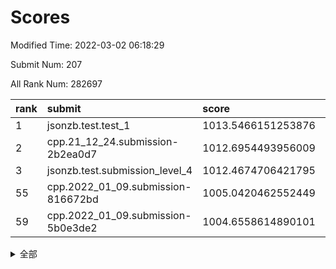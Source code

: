 # Scores

Modified Time: 2022-03-02 06:18:29

Submit Num: 207

All Rank Num: 282697

| rank |               submit               |       score        |       sigma        | pk_num |
| :--- | :--------------------------------- | :----------------- | :----------------- | :----- |
| 1    | jsonzb.test.test_1                 | 1013.5466151253876 | 0.8117553083395762 | 5457   |
| 2    | cpp.21_12_24.submission-2b2ea0d7   | 1012.6954493956009 | 0.7949695226458277 | 5468   |
| 3    | jsonzb.test.submission_level_4     | 1012.4674706421795 | 0.8112589005211454 | 5461   |
| 55   | cpp.2022_01_09.submission-816672bd | 1005.0420462552449 | 0.7212811227477904 | 5462   |
| 59   | cpp.2022_01_09.submission-5b0e3de2 | 1004.6558614890101 | 0.7125902999893826 | 5465   |


<details>
<summary>全部</summary>

| rank |                 submit                 |       score        |       sigma        | pk_num |
| :--- | :------------------------------------- | :----------------- | :----------------- | :----- |
| 1    | jsonzb.test.test_1                     | 1013.5466151253876 | 0.8117553083395762 | 5457   |
| 2    | cpp.21_12_24.submission-2b2ea0d7       | 1012.6954493956009 | 0.7949695226458277 | 5468   |
| 3    | jsonzb.test.submission_level_4         | 1012.4674706421795 | 0.8112589005211454 | 5461   |
| 4    | gobigger.level_3.submission_level_3_7  | 1011.83059190747   | 0.7800552281365044 | 5462   |
| 5    | gobigger.level_3.submission_level_3_19 | 1011.4199108947329 | 0.7592000168309775 | 5464   |
| 6    | gobigger.level_3.submission_level_3_12 | 1011.2877830338429 | 0.7869086947908891 | 5462   |
| 7    | gobigger.level_3.submission_level_3_49 | 1011.192633326044  | 0.7986950827187438 | 5460   |
| 8    | gobigger.level_3.submission_level_3_10 | 1010.9816500443585 | 0.7826543670785707 | 5466   |
| 9    | gobigger.level_3.submission_level_3_42 | 1010.8319761241947 | 0.7607242299835413 | 5460   |
| 10   | gobigger.level_3.submission_level_3_15 | 1010.5518725850463 | 0.7368193621088734 | 5457   |
| 11   | gobigger.level_3.submission_level_3_24 | 1010.5323795026894 | 0.7641229483043455 | 5468   |
| 12   | gobigger.level_3.submission_level_3_33 | 1010.5281250709097 | 0.7765422389420583 | 5459   |
| 13   | gobigger.level_3.submission_level_3_3  | 1010.515261084305  | 0.7413855882173964 | 5467   |
| 14   | gobigger.level_3.submission_level_3_47 | 1010.4774284838984 | 0.7889897117897128 | 5466   |
| 15   | gobigger.level_3.submission_level_3_8  | 1010.3666056004012 | 0.778703682221191  | 5463   |
| 16   | gobigger.level_3.submission_level_3_25 | 1010.3298762016622 | 0.751891517513331  | 5453   |
| 17   | gobigger.level_3.submission_level_3_1  | 1010.296821543547  | 0.7408958731774234 | 5458   |
| 18   | gobigger.level_3.submission_level_3_31 | 1010.2850512527203 | 0.7592750013617915 | 5464   |
| 19   | gobigger.level_3.submission_level_3_40 | 1010.2700524430746 | 0.7638393614658725 | 5462   |
| 20   | gobigger.level_3.submission_level_3_13 | 1010.2686667169617 | 0.7615622313413111 | 5462   |
| 21   | gobigger.level_3.submission_level_3_22 | 1010.237002907012  | 0.7546067927550432 | 5459   |
| 22   | gobigger.level_3.submission_level_3_34 | 1010.2230530569899 | 0.7466205512148486 | 5466   |
| 23   | gobigger.level_3.submission_level_3_44 | 1010.0577097615768 | 0.7791203115709533 | 5466   |
| 24   | gobigger.level_3.submission_level_3_16 | 1010.0571640791786 | 0.7574386606695448 | 5462   |
| 25   | gobigger.level_3.submission_level_3_41 | 1010.0239424587754 | 0.7547651662846512 | 5466   |
| 26   | gobigger.level_3.submission_level_3_36 | 1009.9649184660171 | 0.7630413520772784 | 5460   |
| 27   | gobigger.level_3.submission_level_3_2  | 1009.7346824265152 | 0.7591188093995187 | 5469   |
| 28   | gobigger.level_3.submission_level_3_32 | 1009.6658577967816 | 0.7505571487405645 | 5464   |
| 29   | gobigger.level_3.submission_level_3_5  | 1009.6518548871525 | 0.7776615217133335 | 5460   |
| 30   | gobigger.level_3.submission_level_3_26 | 1009.5877140883257 | 0.7531378775296114 | 5461   |
| 31   | gobigger.level_3.submission_level_3_9  | 1009.5524773832589 | 0.765371081612959  | 5464   |
| 32   | gobigger.level_3.submission_level_3_21 | 1009.5134037239669 | 0.7586929364511631 | 5465   |
| 33   | gobigger.level_3.submission_level_3_45 | 1009.5001166876602 | 0.7353870726583778 | 5460   |
| 34   | gobigger.level_3.submission_level_3_20 | 1009.4538649420087 | 0.7552112134445803 | 5461   |
| 35   | gobigger.level_3.submission_level_3_46 | 1009.4330785208037 | 0.7520283600654334 | 5459   |
| 36   | gobigger.level_3.submission_level_3_43 | 1009.3947724855008 | 0.7485222693282152 | 5460   |
| 37   | gobigger.level_3.submission_level_3_18 | 1009.3933641515004 | 0.7512093016472196 | 5463   |
| 38   | gobigger.level_3.submission_level_3_23 | 1009.349750630464  | 0.7484827468549494 | 5464   |
| 39   | gobigger.level_3.submission_level_3_38 | 1009.3315976358297 | 0.7733577269843231 | 5466   |
| 40   | gobigger.level_3.submission_level_3_17 | 1009.3000314447714 | 0.7592687580774516 | 5467   |
| 41   | gobigger.level_3.submission_level_3_35 | 1009.2536814310524 | 0.7613425145886445 | 5464   |
| 42   | gobigger.level_3.submission_level_3_39 | 1009.2205381700862 | 0.7498780826335021 | 5462   |
| 43   | gobigger.level_3.submission_level_3_11 | 1009.2014717060576 | 0.7192673623534198 | 5460   |
| 44   | gobigger.level_3.submission_level_3_37 | 1009.1263665059043 | 0.7565080870261102 | 5463   |
| 45   | gobigger.level_3.submission_level_3_48 | 1009.0581510700524 | 0.7736650792456603 | 5464   |
| 46   | gobigger.level_3.submission_level_3_28 | 1008.9292183930517 | 0.7600114123774679 | 5463   |
| 47   | gobigger.level_3.submission_level_3_4  | 1008.769114796622  | 0.7533728301464522 | 5462   |
| 48   | gobigger.level_3.submission_level_3_0  | 1008.7333608717971 | 0.7273632738190996 | 5463   |
| 49   | gobigger.level_3.submission_level_3_14 | 1008.689215257006  | 0.7329103321740873 | 5465   |
| 50   | gobigger.level_3.submission_level_3_29 | 1008.5410414511072 | 0.7639737330274937 | 5460   |
| 51   | gobigger.level_3.submission_level_3_27 | 1008.4231078813557 | 0.7394614915412675 | 5463   |
| 52   | gobigger.level_3.submission_level_3_30 | 1008.3312778128601 | 0.7510629915039229 | 5467   |
| 53   | gobigger.level_3.submission_level_3_6  | 1007.1410236731974 | 0.723798320787915  | 5469   |
| 54   | gobigger.level_1.submission_level_1_22 | 1005.3274342389828 | 0.719687608362279  | 5463   |
| 55   | cpp.2022_01_09.submission-816672bd     | 1005.0420462552449 | 0.7212811227477904 | 5462   |
| 56   | gobigger.level_1.submission_level_1_46 | 1004.9954222927232 | 0.7185468918729943 | 5460   |
| 57   | gobigger.level_1.submission_level_1_26 | 1004.912378418928  | 0.7325930103337956 | 5461   |
| 58   | gobigger.level_1.submission_level_1_10 | 1004.7573811081135 | 0.7307487332783315 | 5461   |
| 59   | cpp.2022_01_09.submission-5b0e3de2     | 1004.6558614890101 | 0.7125902999893826 | 5465   |
| 60   | gobigger.level_1.submission_level_1_1  | 1004.5752603283283 | 0.7086916998005945 | 5463   |
| 61   | gobigger.level_1.submission_level_1_5  | 1004.2908195824923 | 0.7151156547866223 | 5467   |
| 62   | gobigger.level_1.submission_level_1_19 | 1004.2811535442485 | 0.7070756601703875 | 5463   |
| 63   | gobigger.level_1.submission_level_1_7  | 1004.1916593575784 | 0.7094102084763563 | 5467   |
| 64   | gobigger.level_1.submission_level_1_30 | 1004.1626544649929 | 0.716407740418461  | 5468   |
| 65   | gobigger.level_1.submission_level_1_44 | 1004.1199363250445 | 0.722413506731568  | 5467   |
| 66   | gobigger.level_1.submission_level_1_49 | 1004.0520230434632 | 0.7110763371516104 | 5462   |
| 67   | gobigger.level_1.submission_level_1_18 | 1003.9658626945051 | 0.7193617327760462 | 5463   |
| 68   | gobigger.level_1.submission_level_1_16 | 1003.9235259020928 | 0.7033666555215454 | 5467   |
| 69   | gobigger.level_1.submission_level_1_37 | 1003.8835394855845 | 0.7197613411430193 | 5463   |
| 70   | gobigger.level_1.submission_level_1_39 | 1003.8432596167969 | 0.7374418856125752 | 5468   |
| 71   | gobigger.level_1.submission_level_1_38 | 1003.8132120137055 | 0.7159325558412741 | 5464   |
| 72   | gobigger.level_1.submission_level_1_48 | 1003.7690301530283 | 0.7164145740171297 | 5466   |
| 73   | gobigger.level_1.submission_level_1_24 | 1003.7277355906458 | 0.7148032164143134 | 5458   |
| 74   | gobigger.level_1.submission_level_1_0  | 1003.6996769660016 | 0.7173169996593862 | 5464   |
| 75   | gobigger.level_1.submission_level_1_23 | 1003.6691422304802 | 0.7105802048138291 | 5459   |
| 76   | gobigger.level_1.submission_level_1_41 | 1003.646874135054  | 0.7123837546596051 | 5463   |
| 77   | gobigger.level_1.submission_level_1_31 | 1003.6295734042799 | 0.7235651929264604 | 5464   |
| 78   | gobigger.level_1.submission_level_1_11 | 1003.5866327955507 | 0.7230029245687135 | 5464   |
| 79   | gobigger.level_1.submission_level_1_13 | 1003.5480162227899 | 0.7223575707132432 | 5463   |
| 80   | gobigger.level_1.submission_level_1_33 | 1003.5424076071326 | 0.7050781134560519 | 5461   |
| 81   | gobigger.level_1.submission_level_1_14 | 1003.5363729691716 | 0.7157933170107453 | 5465   |
| 82   | gobigger.level_1.submission_level_1_21 | 1003.5189823452909 | 0.7355509227071172 | 5467   |
| 83   | gobigger.level_1.submission_level_1_29 | 1003.3620601468068 | 0.7237797730332374 | 5455   |
| 84   | gobigger.level_1.submission_level_1_47 | 1003.3569301712013 | 0.7110400075057958 | 5462   |
| 85   | gobigger.level_1.submission_level_1_20 | 1003.3340347311803 | 0.7153904590424343 | 5459   |
| 86   | gobigger.level_1.submission_level_1_35 | 1003.2677895570905 | 0.7127123202015447 | 5462   |
| 87   | gobigger.level_1.submission_level_1_32 | 1003.2280773147926 | 0.7122201986577003 | 5464   |
| 88   | gobigger.level_1.submission_level_1_45 | 1003.2275708731294 | 0.7182917714630329 | 5461   |
| 89   | gobigger.level_1.submission_level_1_28 | 1003.1836201231746 | 0.7125661069971849 | 5461   |
| 90   | gobigger.level_1.submission_level_1_43 | 1003.1759012916932 | 0.7149088538966747 | 5458   |
| 91   | gobigger.level_1.submission_level_1_36 | 1003.1690585941246 | 0.7071548615421123 | 5464   |
| 92   | gobigger.level_1.submission_level_1_27 | 1003.1656056932517 | 0.7176317496907777 | 5458   |
| 93   | gobigger.level_1.submission_level_1_9  | 1003.1136624765693 | 0.7207035322687076 | 5461   |
| 94   | gobigger.level_1.submission_level_1_17 | 1003.0777235913797 | 0.7270486277909713 | 5465   |
| 95   | gobigger.level_1.submission_level_1_15 | 1002.9139817641936 | 0.7028115822158872 | 5462   |
| 96   | gobigger.level_1.submission_level_1_8  | 1002.6983056118954 | 0.7190218344310431 | 5465   |
| 97   | gobigger.level_1.submission_level_1_25 | 1002.6845167100909 | 0.716585124964443  | 5464   |
| 98   | gobigger.level_1.submission_level_1_2  | 1002.6013276806683 | 0.7187242422702583 | 5463   |
| 99   | gobigger.level_1.submission_level_1_34 | 1002.5442444593809 | 0.7184510734223777 | 5463   |
| 100  | gobigger.level_1.submission_level_1_3  | 1002.4517623079596 | 0.7211051609936823 | 5463   |
| 101  | gobigger.level_1.submission_level_1_6  | 1002.3847324089979 | 0.7071404515986256 | 5463   |
| 102  | gobigger.level_1.submission_level_1_4  | 1002.3623886092396 | 0.6961103621430477 | 5460   |
| 103  | gobigger.level_1.submission_level_1_42 | 1002.3488281419744 | 0.714581527841894  | 5463   |
| 104  | gobigger.level_1.submission_level_1_12 | 1002.3159696271645 | 0.7164300118036185 | 5464   |
| 105  | gobigger.level_1.submission_level_1_40 | 1002.1697068719608 | 0.717168009862609  | 5462   |
| 106  | gobigger.random.submission_random_40   | 997.2960815480515  | 0.7197937703391855 | 5460   |
| 107  | gobigger.random.submission_random_10   | 997.2111187972439  | 0.7084819120559408 | 5463   |
| 108  | gobigger.random.submission_random_13   | 996.9836786654764  | 0.6985046184889732 | 5461   |
| 109  | gobigger.random.submission_random_49   | 996.9043064256209  | 0.7235048293251889 | 5461   |
| 110  | gobigger.random.submission_random_22   | 996.852297743433   | 0.7144867209765139 | 5464   |
| 111  | gobigger.random.submission_random_5    | 996.8341411484115  | 0.7085385388195949 | 5463   |
| 112  | gobigger.random.submission_random_19   | 996.8252827373664  | 0.694193426077871  | 5460   |
| 113  | gobigger.random.submission_random_28   | 996.7891125374526  | 0.700789689315154  | 5460   |
| 114  | gobigger.random.submission_random_11   | 996.7615147059685  | 0.7101744812508651 | 5464   |
| 115  | gobigger.random.submission_random_15   | 996.7435443229525  | 0.7157645505143768 | 5460   |
| 116  | gobigger.random.submission_random_7    | 996.7184210654724  | 0.7057798454301466 | 5464   |
| 117  | gobigger.random.submission_random_3    | 996.6953198537335  | 0.7096523118474474 | 5462   |
| 118  | gobigger.random.submission_random_9    | 996.6279048909764  | 0.6935830966045594 | 5461   |
| 119  | gobigger.random.submission_random_34   | 996.5918674853256  | 0.7090264804521795 | 5459   |
| 120  | gobigger.random.submission_random_4    | 996.4985969240785  | 0.7099485740433205 | 5467   |
| 121  | gobigger.random.submission_random_18   | 996.4770156731026  | 0.7057168014849504 | 5463   |
| 122  | gobigger.random.submission_random_26   | 996.4544980204445  | 0.7266498947969373 | 5465   |
| 123  | gobigger.random.submission_random_29   | 996.2016163409885  | 0.7114149151978125 | 5467   |
| 124  | gobigger.random.submission_random_48   | 996.1983339138801  | 0.7153528948617365 | 5463   |
| 125  | gobigger.random.submission_random_46   | 996.1732632054551  | 0.7080138305858117 | 5462   |
| 126  | gobigger.random.submission_random_42   | 996.1672369485094  | 0.7156376174956149 | 5464   |
| 127  | gobigger.random.submission_random_39   | 996.0860823532643  | 0.7196575180483044 | 5467   |
| 128  | gobigger.random.submission_random_32   | 996.0853301486641  | 0.718631481923007  | 5462   |
| 129  | gobigger.random.submission_random_12   | 996.0436710809614  | 0.7144851111574543 | 5461   |
| 130  | gobigger.random.submission_random_17   | 995.9689195670396  | 0.7050932187490554 | 5461   |
| 131  | gobigger.random.submission_random_41   | 995.9569446773256  | 0.7039297939646151 | 5464   |
| 132  | gobigger.random.submission_random_25   | 995.9548144252593  | 0.7081352769093131 | 5459   |
| 133  | gobigger.random.submission_random_44   | 995.9308560373146  | 0.70452740702966   | 5467   |
| 134  | gobigger.random.submission_random_16   | 995.9148319022993  | 0.707307680904396  | 5465   |
| 135  | gobigger.random.submission_random_38   | 995.8653668809953  | 0.7139386940555185 | 5461   |
| 136  | gobigger.random.submission_random_14   | 995.8001679885436  | 0.7028551330637904 | 5467   |
| 137  | gobigger.random.submission_random_30   | 995.775998457072   | 0.7069173639622458 | 5466   |
| 138  | gobigger.random.submission_random_36   | 995.7602179889816  | 0.7111251760009681 | 5465   |
| 139  | gobigger.random.submission_random_0    | 995.7090839441516  | 0.7027588229509116 | 5463   |
| 140  | gobigger.random.submission_random_23   | 995.6455261749074  | 0.7110106093362266 | 5467   |
| 141  | gobigger.random.submission_random_27   | 995.6384469265068  | 0.7103055523899913 | 5466   |
| 142  | gobigger.random.submission_random_37   | 995.601321481317   | 0.7208149361387013 | 5459   |
| 143  | gobigger.random.submission_random_1    | 995.5160441063096  | 0.7264294576543712 | 5461   |
| 144  | gobigger.random.submission_random_2    | 995.5076242054016  | 0.7113972706936748 | 5458   |
| 145  | gobigger.random.submission_random_43   | 995.5075071307793  | 0.7252026807351952 | 5464   |
| 146  | gobigger.random.submission_random_24   | 995.4816163875446  | 0.7266813570577089 | 5469   |
| 147  | gobigger.random.submission_random_35   | 995.2150927162423  | 0.7140372927360007 | 5465   |
| 148  | gobigger.random.submission_random_47   | 995.1755896590066  | 0.7273198106298893 | 5461   |
| 149  | gobigger.random.submission_random_45   | 995.039400647934   | 0.7076681034475658 | 5463   |
| 150  | gobigger.random.submission_random_21   | 994.9939208552297  | 0.7110239535032384 | 5461   |
| 151  | gobigger.random.submission_random_31   | 994.893593535844   | 0.7082433804180222 | 5461   |
| 152  | gobigger.random.submission_random_8    | 994.8672365315865  | 0.718922938627802  | 5460   |
| 153  | gobigger.random.submission_random_20   | 994.77246838919    | 0.7003650553715721 | 5462   |
| 154  | gobigger.random.submission_random_33   | 994.5343106084024  | 0.731268308398492  | 5466   |
| 155  | gobigger.level_2.submission_level_2_19 | 994.2495991013784  | 0.723738306256284  | 5465   |
| 156  | gobigger.random.submission_random_6    | 994.0034010509895  | 0.7196788078612671 | 5465   |
| 157  | gobigger.level_2.submission_level_2_48 | 994.0010619344524  | 0.7403037295196419 | 5460   |
| 158  | gobigger.level_2.submission_level_2_2  | 993.4734152131458  | 0.7335633371515902 | 5453   |
| 159  | gobigger.level_2.submission_level_2_18 | 993.4392489738583  | 0.7285036951421713 | 5466   |
| 160  | gobigger.level_2.submission_level_2_10 | 993.2324739536064  | 0.72514806679568   | 5461   |
| 161  | gobigger.level_2.submission_level_2_21 | 993.18296654568    | 0.7492492988125597 | 5464   |
| 162  | gobigger.level_2.submission_level_2_7  | 993.0645669051758  | 0.734661440103389  | 5460   |
| 163  | gobigger.level_2.submission_level_2_22 | 992.989304867393   | 0.7401176550721368 | 5467   |
| 164  | gobigger.level_2.submission_level_2_8  | 992.9421733776859  | 0.7272415396397514 | 5465   |
| 165  | gobigger.level_2.submission_level_2_44 | 992.7920638289929  | 0.73663932098246   | 5463   |
| 166  | gobigger.level_2.submission_level_2_23 | 992.7466660768906  | 0.7483000490648931 | 5464   |
| 167  | gobigger.level_2.submission_level_2_0  | 992.6702046564152  | 0.7347903532664466 | 5457   |
| 168  | gobigger.level_2.submission_level_2_36 | 992.6603010562392  | 0.7360325716281552 | 5465   |
| 169  | gobigger.level_2.submission_level_2_40 | 992.6489604570137  | 0.7715675957504305 | 5466   |
| 170  | gobigger.level_2.submission_level_2_17 | 992.5736842422998  | 0.7315598698991406 | 5462   |
| 171  | gobigger.level_2.submission_level_2_16 | 992.533094822022   | 0.7415388365332635 | 5463   |
| 172  | gobigger.level_2.submission_level_2_3  | 992.4865979952804  | 0.7342818700090178 | 5459   |
| 173  | gobigger.level_2.submission_level_2_20 | 992.446761986491   | 0.7201342153374476 | 5466   |
| 174  | gobigger.level_2.submission_level_2_24 | 992.3216908773416  | 0.7591386259028914 | 5463   |
| 175  | gobigger.level_2.submission_level_2_38 | 992.2424588084513  | 0.7506669345743513 | 5462   |
| 176  | gobigger.level_2.submission_level_2_41 | 992.2296603172249  | 0.7489427514140437 | 5459   |
| 177  | gobigger.level_2.submission_level_2_31 | 992.2169698587161  | 0.7328244857667969 | 5468   |
| 178  | gobigger.level_2.submission_level_2_25 | 992.0964548258801  | 0.7415687285182123 | 5467   |
| 179  | gobigger.level_2.submission_level_2_9  | 992.0150828011746  | 0.7426902099137129 | 5461   |
| 180  | gobigger.level_2.submission_level_2_12 | 992.00863740977    | 0.7409351363656383 | 5466   |
| 181  | gobigger.level_2.submission_level_2_32 | 991.9423706457246  | 0.7544001602536251 | 5460   |
| 182  | gobigger.level_2.submission_level_2_42 | 991.808997747869   | 0.748226784968043  | 5465   |
| 183  | gobigger.level_2.submission_level_2_29 | 991.7850723478093  | 0.7791375105627093 | 5458   |
| 184  | gobigger.level_2.submission_level_2_47 | 991.768946213852   | 0.7502944526071061 | 5459   |
| 185  | gobigger.level_2.submission_level_2_30 | 991.7170885709153  | 0.7472939357533537 | 5466   |
| 186  | gobigger.level_2.submission_level_2_33 | 991.706001018034   | 0.7686691956286857 | 5461   |
| 187  | gobigger.level_2.submission_level_2_11 | 991.6436330922322  | 0.7379382519845996 | 5465   |
| 188  | gobigger.level_2.submission_level_2_35 | 991.612826784605   | 0.7681380025602813 | 5462   |
| 189  | gobigger.level_2.submission_level_2_28 | 991.5993843343828  | 0.7429828327097044 | 5464   |
| 190  | gobigger.level_2.submission_level_2_15 | 991.5704359491419  | 0.7492452246934577 | 5465   |
| 191  | gobigger.level_2.submission_level_2_27 | 991.4463649479798  | 0.7502490193362661 | 5466   |
| 192  | gobigger.level_2.submission_level_2_4  | 991.3098091511043  | 0.7519709383997892 | 5464   |
| 193  | gobigger.level_2.submission_level_2_1  | 991.2854180655592  | 0.7552302903042923 | 5460   |
| 194  | gobigger.level_2.submission_level_2_37 | 991.280163861011   | 0.7671940832563853 | 5455   |
| 195  | gobigger.level_2.submission_level_2_5  | 991.2448569114675  | 0.756959338821244  | 5465   |
| 196  | gobigger.level_2.submission_level_2_13 | 991.2417955154258  | 0.7793922613567926 | 5458   |
| 197  | gobigger.level_2.submission_level_2_34 | 991.1987490959779  | 0.7457433996091233 | 5465   |
| 198  | gobigger.level_2.submission_level_2_39 | 991.0366838122902  | 0.7673352402766742 | 5459   |
| 199  | gobigger.level_2.submission_level_2_46 | 990.9803406373896  | 0.7550223236518654 | 5466   |
| 200  | gobigger.level_2.submission_level_2_14 | 990.8992908079853  | 0.7638366678525098 | 5463   |
| 201  | gobigger.level_2.submission_level_2_49 | 990.6834532730107  | 0.750239027333042  | 5462   |
| 202  | gobigger.level_2.submission_level_2_43 | 990.6698316321309  | 0.7607949482498028 | 5458   |
| 203  | gobigger.level_2.submission_level_2_45 | 990.2373874135438  | 0.7552198220854767 | 5459   |
| 204  | gobigger.level_2.submission_level_2_6  | 989.9707813040975  | 0.7913032837667976 | 5459   |
| 205  | gobigger.level_2.submission_level_2_26 | 989.872123217419   | 0.7843908123243992 | 5467   |
| 206  | gobigger.none.submission_none_0        | 977.8658552448335  | 1.2719532211686064 | 5458   |
| 207  | gobigger.none.submission_none_1        | 975.8869724520515  | 1.5000206496329351 | 5465   |

</details>